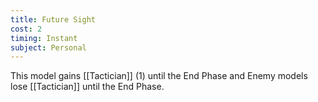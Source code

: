 ```yaml
---
title: Future Sight
cost: 2
timing: Instant
subject: Personal
---
```

This model gains [[Tactician]] (1) until the End Phase and Enemy models lose [[Tactician]] until the End Phase.